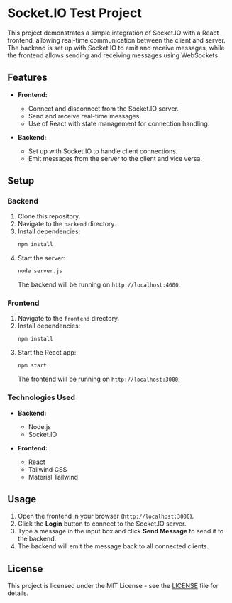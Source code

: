 
# Socket.IO Test Project

This project demonstrates a simple integration of Socket.IO with a React frontend, allowing real-time communication between the client and server. The backend is set up with Socket.IO to emit and receive messages, while the frontend allows sending and receiving messages using WebSockets.

## Features

- **Frontend:**
    - Connect and disconnect from the Socket.IO server.
    - Send and receive real-time messages.
    - Use of React with state management for connection handling.

- **Backend:**
    - Set up with Socket.IO to handle client connections.
    - Emit messages from the server to the client and vice versa.

## Setup

### Backend

1. Clone this repository.
2. Navigate to the `backend` directory.
3. Install dependencies:
   ```bash
   npm install
   ```
4. Start the server:
   ```bash
   node server.js
   ```
   The backend will be running on `http://localhost:4000`.

### Frontend

1. Navigate to the `frontend` directory.
2. Install dependencies:
   ```bash
   npm install
   ```
3. Start the React app:
   ```bash
   npm start
   ```
   The frontend will be running on `http://localhost:3000`.

### Technologies Used

- **Backend:**
    - Node.js
    - Socket.IO

- **Frontend:**
    - React
    - Tailwind CSS
    - Material Tailwind

## Usage

1. Open the frontend in your browser (`http://localhost:3000`).
2. Click the **Login** button to connect to the Socket.IO server.
3. Type a message in the input box and click **Send Message** to send it to the backend.
4. The backend will emit the message back to all connected clients.

## License

This project is licensed under the MIT License - see the [LICENSE](LICENSE) file for details.
